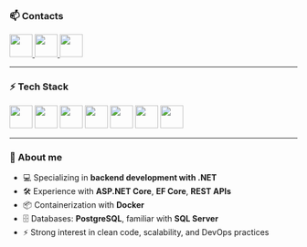 ### 📫 Contacts
<a href="https://t.me/Pram1en4yk" target="_blank">
  <img src="https://th.bing.com/th/id/OIP.oJbNJfhxsmO74LJNNSWFtgHaHa?o=7&cb=12rm=3&rs=1&pid=ImgDetMain&o=7&rm=3" width="40" height="40"/>
</a>
<a href="https://www.linkedin.com/in/matvey-andrianov/" target="_blank">
  <img src="https://cdn.jsdelivr.net/gh/devicons/devicon/icons/linkedin/linkedin-original.svg" width="40" height="40"/>
</a>
<a href="mailto:andrianov8m@gmail.com" target="_blank">
  <img src="https://cdn.jsdelivr.net/npm/simple-icons@v9/icons/gmail.svg" width="40" height="40"/>
</a>

---

### ⚡ Tech Stack
<p align="left">
  <img src="https://cdn.jsdelivr.net/gh/devicons/devicon/icons/csharp/csharp-original.svg" width="40" height="40"/>
  <img src="https://cdn.jsdelivr.net/gh/devicons/devicon/icons/dotnetcore/dotnetcore-original.svg" width="40" height="40"/>
  <img src="https://cdn.jsdelivr.net/gh/devicons/devicon/icons/docker/docker-original.svg" width="40" height="40"/>
  <img src="https://cdn.jsdelivr.net/gh/devicons/devicon/icons/git/git-original.svg" width="40" height="40"/>
  <img src="https://cdn.jsdelivr.net/gh/devicons/devicon/icons/github/github-original.svg" width="40" height="40"/>
  <img src="https://cdn.jsdelivr.net/gh/devicons/devicon/icons/postgresql/postgresql-original.svg" width="40" height="40"/>
  <img src="https://cdn.jsdelivr.net/gh/devicons/devicon/icons/visualstudio/visualstudio-plain.svg" width="40" height="40"/>
</p>

---

### 🚀 About me
- 💻 Specializing in **backend development with .NET**  
- 🛠 Experience with **ASP.NET Core**, **EF Core**, **REST APIs**  
- 📦 Containerization with **Docker**  
- 🗄 Databases: **PostgreSQL**, familiar with **SQL Server**  
- ⚡ Strong interest in clean code, scalability, and DevOps practices  
